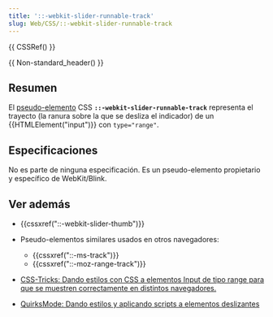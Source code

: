 ```yaml
---
title: '::-webkit-slider-runnable-track'
slug: Web/CSS/::-webkit-slider-runnable-track
---
```


{{ CSSRef() }}

{{ Non-standard_header() }}

## Resumen

El [pseudo-elemento](/es/CSS/Pseudo-elements) CSS **`::-webkit-slider-runnable-track`** representa el trayecto (la ranura sobre la que se desliza el indicador) de un {{HTMLElement("input")}} con `type="range"`.

## Especificaciones

No es parte de ninguna especificación. Es un pseudo-elemento propietario y específico de WebKit/Blink.

## Ver además

- {{cssxref("::-webkit-slider-thumb")}}
- Pseudo-elementos similares usados en otros navegadores:

  - {{cssxref("::-ms-track")}}
  - {{cssxref("::-moz-range-track")}}

- [CSS-Tricks: Dando estilos con CSS a elementos Input de tipo range para que se muestren correctamente en distintos navegadores.](https://css-tricks.com/styling-cross-browser-compatible-range-inputs-css/)
- [QuirksMode: Dando estilos y aplicando scripts a elementos deslizantes](http://www.quirksmode.org/blog/archives/2015/11/styling_and_scr.html)

